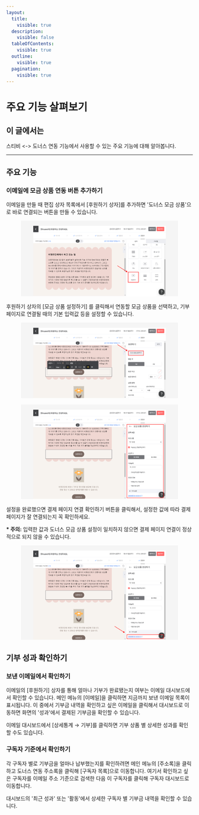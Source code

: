 ```yaml
---
layout:
  title:
    visible: true
  description:
    visible: false
  tableOfContents:
    visible: true
  outline:
    visible: true
  pagination:
    visible: true
---
```


# 주요 기능 살펴보기

## 이 글에서는 <a href="#undefined" id="undefined"></a>

스티비 <-> 도너스 연동 기능에서 사용할 수 있는 주요 기능에 대해 알아봅니다.

***

## 주요 기능 <a href="#undefined" id="undefined"></a>

### 이메일에 모금 상품 연동 버튼 추가하기 <a href="#undefined" id="undefined"></a>

이메일을 만들 때 편집 상자 목록에서 \[후원하기 상자]를 추가하면 '도너스 모금 상품'으로 바로 연결되는 버튼을 만들 수 있습니다.&#x20;

<figure><img src="../../.gitbook/assets/도너스_주요 기능_1 (1).png" alt=""><figcaption></figcaption></figure>



후원하기 상자의 \[모금 상품 설정하기] 를 클릭해서 연동할 모금 상품을 선택하고, 기부 페이지로 연결될 때의 기본 입력값 등을 설정할 수 있습니다.

<figure><img src="../../.gitbook/assets/도너스_주요 기능_2.png" alt=""><figcaption></figcaption></figure>

<figure><img src="../../.gitbook/assets/도너스_주요 기능_4.png" alt=""><figcaption></figcaption></figure>

설정을 완료했으면 결제 페이지 연결 확인하기 버튼을 클릭해서, 설정한 값에 따라 결제 페이지가 잘 연결되는지 꼭 확인하세요.

**\* 주의:** 입력한 값과 도너스 모금 상품 설정이 일치하지 않으면 결제 페이지 연결이 정상적으로 되지 않을 수 있습니다.

<figure><img src="../../.gitbook/assets/도너스_주요 기능_5.png" alt=""><figcaption></figcaption></figure>



## 기부 성과 확인하기

### 보낸 이메일에서 확인하기

이메일의 \[후원하기] 상자를 통해 얼마나 기부가 완료됐는지 여부는 이메일 대시보드에서 확인할 수 있습니다. 메인 메뉴의 \[이메일]을 클릭하면 지금까지 보낸 이메일 목록이 표시됩니다. 이 중에서 기부금 내역을 확인하고 싶은 이메일을 클릭해서 대시보드로 이동하면 화면의 '성과'에서 결제된 기부금을 확인할 수 있습니다.&#x20;

이메일 대시보드에서 \[상세통계 → 기부]를 클릭하면 기부 상품 별 상세한 성과를 확인할 수도 있습니다.



### 구독자 기준에서 확인하기

각 구독자 별로 기부금을 얼마나 납부했는지를 확인하려면 메인 메뉴의 \[주소록]을 클릭하고 도너스 연동 주소록을 클릭해 \[구독자 목록]으로 이동합니다. 여기서 확인하고 싶은 구독자를 이메일 주소 기준으로 검색한 다음 이 구독자를 클릭해 구독자 대시보드로 이동합니다.&#x20;

대시보드의 '최근 성과' 또는 '활동'에서 상세한 구독자 별 기부금 내역을 확인할 수 있습니다.





